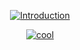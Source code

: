 
<span align="center">

  [![Introduction](https://readme-typing-svg.herokuapp.com?font=Gotham&duration=2000&color=D4D4D4&center=true&vCenter=true&lines=snnwer;I+make+UIs;I+make+random+scripts)]([https://git.io/typing-svg](https://v3rmillion.net/member.php?action=profile&uid=945098))

  [![cool](https://lanyard.cnrad.dev/api/651038299686830120?theme=dark&bg=0d1117&animated=true&borderRadius=1px)](https://discord.com/users/651038299686830120)

</span>

